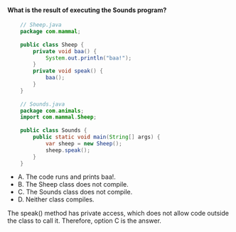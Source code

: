 #### What is the result of executing the Sounds program?

```java
    // Sheep.java
    package com.mammal;
    
    public class Sheep {
        private void baa() {
            System.out.println("baa!");
        }
        private void speak() {
            baa();
        }
    }
    
    // Sounds.java
    package com.animals;
    import com.mammal.Sheep;
    
    public class Sounds {
        public static void main(String[] args) {
            var sheep = new Sheep();
            sheep.speak();
        }
    }
```
* A. The code runs and prints baa!.
* B. The Sheep class does not compile.
* C. The Sounds class does not compile.
* D. Neither class compiles.

The speak() method has private access,
which does not allow code outside the class to call it.
Therefore, option C is the answer.